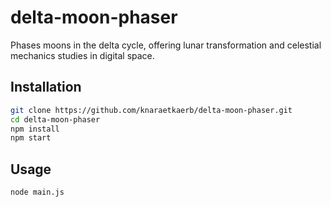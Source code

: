 # delta-moon-phaser

Phases moons in the delta cycle, offering lunar transformation and celestial mechanics studies in digital space.

## Installation

```bash
git clone https://github.com/knaraetkaerb/delta-moon-phaser.git
cd delta-moon-phaser
npm install
npm start
```

## Usage
```bash
node main.js
```
